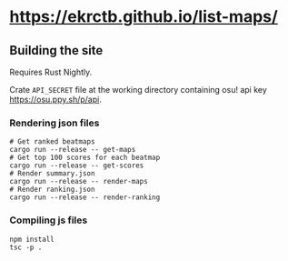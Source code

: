 # https://ekrctb.github.io/list-maps/

## Building the site

Requires Rust Nightly.

Crate `API_SECRET` file at the working directory containing osu! api key <https://osu.ppy.sh/p/api>.

### Rendering json files
```
# Get ranked beatmaps
cargo run --release -- get-maps
# Get top 100 scores for each beatmap
cargo run --release -- get-scores
# Render summary.json
cargo run --release -- render-maps
# Render ranking.json
cargo run --release -- render-ranking
```

### Compiling js files
```
npm install
tsc -p .
```

